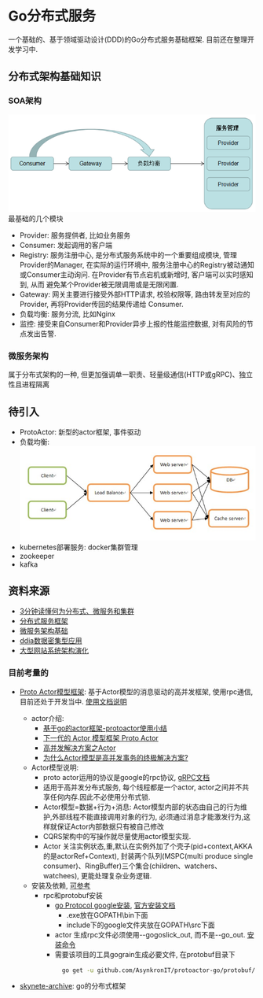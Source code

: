# Go分布式服务

一个基础的、基于领域驱动设计(DDD)的Go分布式服务基础框架. 目前还在整理开发学习中.

## 分布式架构基础知识

### SOA架构

![](doc/picture/distributed%20frame/soa.png)
最基础的几个模块
- Provider: 服务提供者, 比如业务服务
- Consumer: 发起调用的客户端
- Registry: 服务注册中心, 是分布式服务系统中的一个重要组成模块, 管理Provider的Manager, 在实际的运行环境中,
服务注册中心的Registry被动通知或Consumer主动询问. 在Provider有节点宕机或新增时, 客户端可以实时感知到, 从而
避免某个Provider被无限调用或是无限闲置.
- Gateway: 网关主要进行接受外部HTTP请求, 校验权限等, 路由转发至对应的Provider, 再将Provider传回的结果传递给
Consumer.
- 负载均衡: 服务分流, 比如Nginx
- 监控: 接受来自Consumer和Provider异步上报的性能监控数据, 对有风险的节点发出告警.


### 微服务架构

属于分布式架构的一种, 但更加强调单一职责、轻量级通信(HTTP或gRPC)、独立性且进程隔离

## 待引入

- ProtoActor: 新型的actor框架, 事件驱动
- 负载均衡: ![](doc/picture/distributed%20frame/Load%20Balance.jpg)
- kubernetes部署服务: docker集群管理
- zookeeper
- kafka




## 资料来源
- [3分钟读懂何为分布式、微服务和集群](http://server.51cto.com/News-557053.htm)
- [分布式服务框架](https://www.cnblogs.com/jiyukai/p/9459983.html)
- [微服务架构基础](https://blog.csdn.net/javaxuexi123/article/details/79500619#commentBox)
- [ddia数据密集型应用](https://github.com/Vonng/ddia/blob/master/preface.md)
- [大型网站系统架构演化](http://www.cnblogs.com/leefreeman/p/3993449.html)

### 目前考量的
- [Proto Actor模型框架](https://github.com/AsynkronIT/protoactor-go): 基于Actor模型的消息驱动的高并发框架, 
使用rpc通信, 目前还处于开发当中. [使用文档说明](https://github.com/AsynkronIT/protoactor-go)
    - actor介绍:
        - [基于go的actor框架-protoactor使用小结](https://studygolang.com/articles/12302)
        - [下一代的 Actor 模型框架 Proto Actor](https://www.oschina.net/p/protoactor)
        - [高并发解决方案之Actor](https://www.cnblogs.com/gengzhe/p/6561655.html)
        - [为什么Actor模型是高并发事务的终极解决方案?](https://www.jdon.com/45728)
    - Actor模型说明:
        - proto actor运用的协议是google的rpc协议, [gRPC文档](http://doc.oschina.net/grpc?t=60133)
        - 适用于高并发分布式服务, 每个线程都是一个actor, actor之间并不共享任何内存.因此不必使用分布式锁.
        - Actor模型=数据+行为+消息: Actor模型内部的状态由自己的行为维护,外部线程不能直接调用对象的行为,
        必须通过消息才能激发行为,这样就保证Actor内部数据只有被自己修改
        - CQRS架构中的写操作就尽量使用actor模型实现.
        - Actor 关注实例状态,重,默认在实例外加了个壳子(pid+context,AKKA的是actorRef+Context),
        封装两个队列(MSPC(multi produce single consumer)、RingBuffer)三个集合(children、watchers、watchees),
        更能处理复杂业务逻辑.
    - 安装及依赖, [可参考](https://travis-ci.org/AsynkronIT/protoactor-go/jobs/516220191)
        - rpc和protobuf安装
            - [go Protocol google安装](https://blog.csdn.net/u010230794/article/details/78606021), 
            [官方安装文档](https://github.com/golang/protobuf)
                - .exe放在GOPATH\bin下面
                - include下的google文件夹放在GOPATH\src下面
            - actor 生成rpc文件必须使用--gogoslick_out, 而不是--go_out. [安装命令](doc/updateproto.bat)
            - 需要该项目的工具gograin生成必要文件, 在protobuf目录下
                ```bash
                  go get -u github.com/AsynkronIT/protoactor-go/protobuf/protoc-gen-gograin
                ```
    
- [skynete-archive](https://github.com/skynetservices/skynet-archive): go的分布式框架
